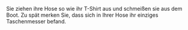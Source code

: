 Sie ziehen ihre Hose so wie ihr T-Shirt aus und schmeißen sie aus dem Boot.
Zu spät merken Sie, dass sich in Ihrer Hose ihr einziges Taschenmesser befand.